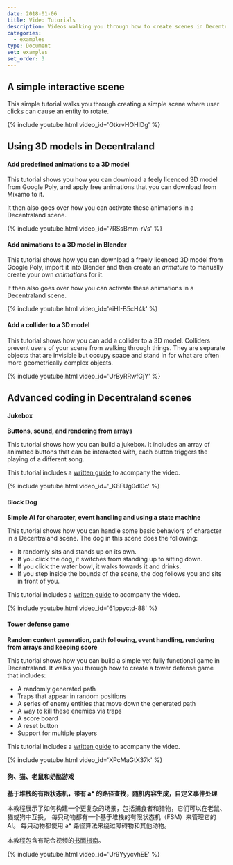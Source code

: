 ```yaml
---
date: 2018-01-06
title: Video Tutorials
description: Videos walking you through how to create scenes in Decentraland.
categories:
  - examples
type: Document
set: examples
set_order: 3
---
```


## A simple interactive scene

This simple tutorial walks you through creating a simple scene where user clicks can cause an entity to rotate.

{%  include youtube.html video_id='OtkrvHOHIDg'  %}

## Using 3D models in Decentraland

#### Add predefined animations to a 3D model

This tutorial shows you how you can download a feely licenced 3D model from Google Poly, and apply free animations that you can download from Mixamo to it.

It then also goes over how you can activate these animations in a Decentraland scene.

{%  include youtube.html video_id='7RSsBmm-rVs'  %}

#### Add animations to a 3D model in Blender

This tutorial shows how you can download a freely licenced 3D model from Google Poly, import it into Blender and then create an _armature_ to manually create your own _animations_ for it.

It then also goes over how you can activate these animations in a Decentraland scene.

{%  include youtube.html video_id='eiHI-B5cH4k'  %}

#### Add a collider to a 3D model

This tutorial shows how you can add a collider to a 3D model. Colliders prevent users of your scene from walking through things. They are separate objects that are invisible but occupy space and stand in for what are often more geometrically complex objects.

{%  include youtube.html video_id='UrByRRwfGjY'  %}

## Advanced coding in Decentraland scenes

#### Jukebox

**Buttons, sound, and rendering from arrays**

This tutorial shows how you can build a jukebox. It includes an array of animated buttons that can be interacted with, each button triggers the playing of a different song.

This tutorial includes a [written guide](https://steemit.com/tutorial/@hardlydifficult/decentraland-tutorial-creating-a-music-jukebox) to acompany the video.

{%  include youtube.html video_id='_K8FUg0dl0c'  %}

#### Block Dog

**Simple AI for character, event handling and using a state machine**

This tutorial shows how you can handle some basic behaviors of character in a Decentraland scene. The dog in this scene does the following:

- It randomly sits and stands up on its own.
- If you click the dog, it switches from standing up to sitting down.
- If you click the water bowl, it walks towards it and drinks.
- If you step inside the bounds of the scene, the dog follows you and sits in front of you.

This tutorial includes a [written guide](https://steemit.com/tutorial/@hardlydifficult/decentraland-tutorial-basic-ai-with-block-dog) to acompany the video.

{%  include youtube.html video_id='61ppyctd-88'  %}

#### Tower defense game

**Random content generation, path following, event handling, rendering from arrays and keeping score**

This tutorial shows how you can build a simple yet fully functional game in Decentraland. It walks you through how to create a tower defense game that includes:

- A randomly generated path
- Traps that appear in random positions
- A series of enemy entities that move down the generated path
- A way to kill these enemies via traps
- A score board
- A reset button
- Support for multiple players

This tutorial includes a [written guide](https://steemit.com/tutorial/@hardlydifficult/decentraland-tutorial-a-simple-tower-defense-game) to acompany the video.

{%  include youtube.html video_id='XPcMaGtX37k'  %}

#### 狗、猫、老鼠和奶酪游戏

**基于堆栈的有限状态机，带有 a\* 的路径查找，随机内容生成，自定义事件处理**

本教程展示了如何构建一个更复杂的场景，包括捕食者和猎物，它们可以在老鼠、猫或狗中互换。 每只动物都有一个基于堆栈的有限状态机（FSM）来管理它的 AI。 每只动物都使用 a\* 路径算法来绕过障碍物和其他动物。

本教程包含有配合视频的[书面指南](https://steemit.com/tutorial/@hardlydifficult/decentraland-tutorial-dog-cat-mouse-cheese-using-a-fsm)。

{%  include youtube.html video_id='Ur9YyycvhEE'  %}